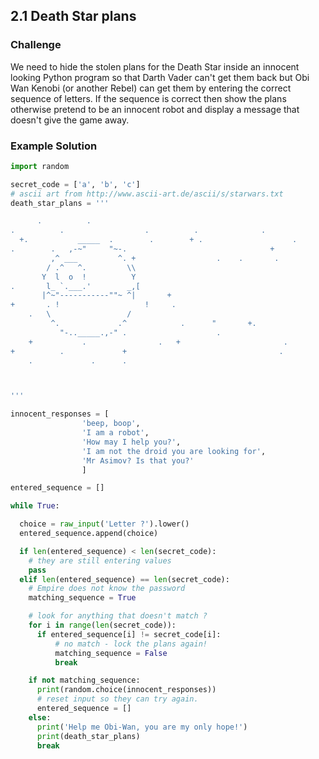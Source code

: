 ## 2.1 Death Star plans

### Challenge

We need to hide the stolen plans for the Death Star inside an innocent looking Python program so that
Darth Vader can't get them back but Obi Wan Kenobi (or another Rebel) can get them by entering the correct
sequence of letters. If the sequence is correct then show the plans otherwise pretend to be an
innocent robot and display a message that doesn't give the game away.


### Example Solution

```python
import random

secret_code = ['a', 'b', 'c']
# ascii art from http://www.ascii-art.de/ascii/s/starwars.txt
death_star_plans = '''

      .          .
.          .                  .          .              .
  +.           _____  .        .        + .                    .
.        .   ,-~"     "~-.                                +
         ,^ ___         ^. +                  .    .       .
        / .^   ^.         \\
       Y  l  o  !          Y
.       l_ `.___.'        _,[
       |^~"-----------""~ ^|       +
+       . !                   !     .
    .   \                 /
         ^.             .^            .      "       +.
           "-.._____.,-" .                    .
    +           .                .   +                       .
+          .             +                                  .
    .             .      .



'''

innocent_responses = [
                'beep, boop',
                'I am a robot',
                'How may I help you?',
                'I am not the droid you are looking for',
                'Mr Asimov? Is that you?'
                ]

entered_sequence = []

while True:

  choice = raw_input('Letter ?').lower()
  entered_sequence.append(choice)

  if len(entered_sequence) < len(secret_code):
    # they are still entering values
    pass
  elif len(entered_sequence) == len(secret_code):
    # Empire does not know the password
    matching_sequence = True

    # look for anything that doesn't match ?
    for i in range(len(secret_code)):
      if entered_sequence[i] != secret_code[i]:
          # no match - lock the plans again!
          matching_sequence = False
          break

    if not matching_sequence:
      print(random.choice(innocent_responses))
      # reset input so they can try again.
      entered_sequence = []
    else:
      print('Help me Obi-Wan, you are my only hope!')
      print(death_star_plans)
      break

 ```
